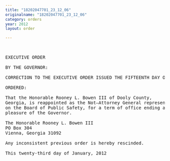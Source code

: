 ```yaml
---
title: "18202047701_23_12_06"
originalname: "18202047701_23_12_06"
category: orders
year: 2012
layout: order

---
```

<pre>
 

EXECUTIVE ORDER

BY THE GOVERNOR:

CORRECTION TO THE EXECUTIVE ORDER ISSUED THE FIFTEENTH DAY OF JANUARY, 2010

ORDERED:

That the Honorable Rooney L. Bowen III of Dooly County,
Georgia, is reappointed as the Not—Attorney General representative
on the Board of Public Safety, for a term of office ending at the
pleasure of the Governor.

The Honorable Rooney L. Bowen III
PO Box 304
Vienna, Georgia 31092

Any inconsistent previous order is hereby rescinded.

This twenty-third day of January, 2012

 

</pre>
